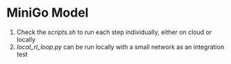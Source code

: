 # MiniGo Model

1. Check the *scripts.sh* to run each step individually, either on cloud or locally
2. *local_rl_loop.py* can be run locally with a small network as an integration test
